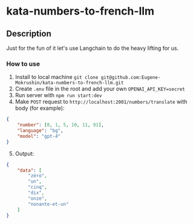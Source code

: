 # kata-numbers-to-french-llm

## Description

Just for the fun of it let's use Langchain to do the heavy lifting for us.
  

### How to use
1. Install to local machine `git clone git@github.com:Eugene-Mokrushin/kata-numbers-to-french-llm.git`
2. Create `.env` file in the root and add your own `OPENAI_API_KEY=secret`
3. Run server with `npm run start:dev`
4. Make `POST` request to `http://localhost:2001/numbers/translate` with body (for example):

```json
{
	"number": [0, 1, 5, 10, 11, 91],
	"language": "bg",
	"model": "gpt-4"
}
```
5. Output:
```json
{
	"data": [
		"zéro",
		"un",
		"cinq",
		"dix",
		"onze",
		"nonante-et-un"
	]
}
```
